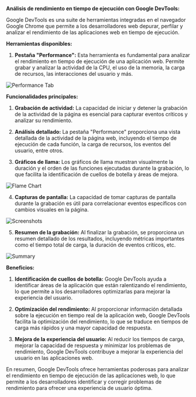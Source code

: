 **Análisis de rendimiento en tiempo de ejecución con Google DevTools:**

Google DevTools es una suite de herramientas integradas en el navegador Google Chrome que permite a los desarrolladores web depurar, perfilar y analizar el rendimiento de las aplicaciones web en tiempo de ejecución.

**Herramientas disponibles:**

1. **Pestaña "Performance":** Esta herramienta es fundamental para analizar el rendimiento en tiempo de ejecución de una aplicación web. Permite grabar y analizar la actividad de la CPU, el uso de la memoria, la carga de recursos, las interacciones del usuario y más.

![Performance Tab](https://developer.chrome.com/devtools/images/performance-tab.png)

**Funcionalidades principales:**

1. **Grabación de actividad:** La capacidad de iniciar y detener la grabación de la actividad de la página es esencial para capturar eventos críticos y analizar su rendimiento.

2. **Análisis detallado:** La pestaña "Performance" proporciona una vista detallada de la actividad de la página web, incluyendo el tiempo de ejecución de cada función, la carga de recursos, los eventos del usuario, entre otros.

3. **Gráficos de llama:** Los gráficos de llama muestran visualmente la duración y el orden de las funciones ejecutadas durante la grabación, lo que facilita la identificación de cuellos de botella y áreas de mejora.

![Flame Chart](https://developer.chrome.com/devtools/images/flame-chart.png)

4. **Capturas de pantalla:** La capacidad de tomar capturas de pantalla durante la grabación es útil para correlacionar eventos específicos con cambios visuales en la página.

![Screenshots](https://developer.chrome.com/devtools/images/screenshots.png)

5. **Resumen de la grabación:** Al finalizar la grabación, se proporciona un resumen detallado de los resultados, incluyendo métricas importantes como el tiempo total de carga, la duración de eventos críticos, etc.

![Summary](https://developer.chrome.com/devtools/images/summary.png)

**Beneficios:**

1. **Identificación de cuellos de botella:** Google DevTools ayuda a identificar áreas de la aplicación que están ralentizando el rendimiento, lo que permite a los desarrolladores optimizarlas para mejorar la experiencia del usuario.

2. **Optimización del rendimiento:** Al proporcionar información detallada sobre la ejecución en tiempo real de la aplicación web, Google DevTools facilita la optimización del rendimiento, lo que se traduce en tiempos de carga más rápidos y una mayor capacidad de respuesta.

3. **Mejora de la experiencia del usuario:** Al reducir los tiempos de carga, mejorar la capacidad de respuesta y minimizar los problemas de rendimiento, Google DevTools contribuye a mejorar la experiencia del usuario en las aplicaciones web.

En resumen, Google DevTools ofrece herramientas poderosas para analizar el rendimiento en tiempo de ejecución de las aplicaciones web, lo que permite a los desarrolladores identificar y corregir problemas de rendimiento para ofrecer una experiencia de usuario óptima.